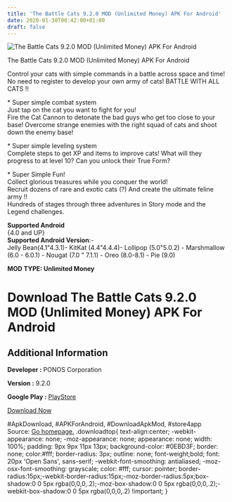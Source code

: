 ```yaml
---
title: 'The Battle Cats 9.2.0 MOD (Unlimited Money) APK For Android'
date: 2020-01-30T00:42:00+01:00
draft: false
---
```


![The Battle Cats 9.2.0 MOD (Unlimited Money) APK For Android](https://i2.wp.com/apkhome.net/wp-content/uploads/2020/01/The-Battle-Cats-9.2.0-MOD-Unlimited-Money.png "The Battle Cats 9.2.0 MOD (Unlimited Money) APK For Android")

  

The Battle Cats 9.2.0 MOD (Unlimited Money) APK For Android

Control your cats with simple commands in a battle across space and time! No need to register to develop your own army of cats! BATTLE WITH ALL CATS !!

\* Super simple combat system  
Just tap on the cat you want to fight for you!  
Fire the Cat Cannon to detonate the bad guys who get too close to your base! Overcome strange enemies with the right squad of cats and shoot down the enemy base!

\* Super simple leveling system  
Complete steps to get XP and items to improve cats! What will they progress to at level 10? Can you unlock their True Form?

\* Super Simple Fun!  
Collect glorious treasures while you conquer the world!  
Recruit dozens of rare and exotic cats (?) And create the ultimate feline army !!  
Hundreds of stages through three adventures in Story mode and the Legend challenges.

**Supported Android**  
{4.0 and UP}  
**Supported Android Version**:-  
Jelly Bean(4.1"4.3.1)- KitKat (4.4"4.4.4)- Lollipop (5.0"5.0.2) - Marshmallow (6.0 - 6.0.1) - Nougat (7.0 " 7.1.1) - Oreo (8.0-8.1) - Pie (9.0)

**MOD TYPE: Unlimited Money**

Download The Battle Cats 9.2.0 MOD (Unlimited Money) APK For Android
====================================================================

Additional Information
----------------------

**Developer :** PONOS Corporation

**Version :** 9.2.0

**Google Play :** [PlayStore](https://play.google.com/store/apps/details?id=jp.co.ponos.battlecatsen)

  

[Download Now](https://store4app.co/post/the-battle-cats-9-2-0-mod-unlimited-money-apk-for-android_1580325422)

  
#ApkDownload, #APKForAndroid, #DownloadApkMod, #store4app  
Source: [Go homepage.](https://store4app.co/post/the-battle-cats-9-2-0-mod-unlimited-money-apk-for-android_1580325422) .downloadtop{ text-align:center; -webkit-appearance: none; -moz-appearance: none; appearance: none; width: 100%; padding: 9px 9px 11px 13px; background-color: #0EBD3F; border: none; color:#fff; border-radius: 3px; outline: none; font-weight;bold; font: 20px 'Open Sans', sans-serif; -webkit-font-smoothing: antialiased; -moz-osx-font-smoothing: grayscale; color: #fff; cursor: pointer; border-radius:15px;-webkit-border-radius:15px;-moz-border-radius:5px;box-shadow:0 0 5px rgba(0,0,0,.2);-moz-box-shadow:0 0 5px rgba(0,0,0,.2);-webkit-box-shadow:0 0 5px rgba(0,0,0,.2) !important; }